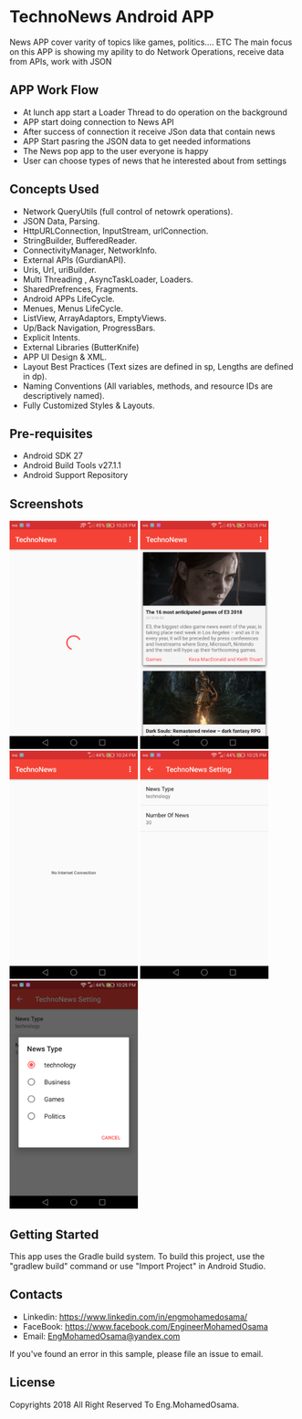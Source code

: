 # TechnoNews Android APP
News APP cover varity of topics like games, politics.... ETC 
The main focus on this APP is showing my apility to do Network
Operations, receive data from APIs, work with JSON

APP Work Flow
---------------
* At lunch app start a Loader Thread to do operation on the background
* APP start doing connection to News API
* After success of connection it receive JSon data that contain news
* APP Start pasring the JSON data to get needed informations
* The News pop app to the user everyone is happy
* User can choose types of news that he interested about from settings


Concepts Used
---------------
* Network QueryUtils (full control of netowrk operations).
* JSON Data, Parsing.
* HttpURLConnection, InputStream, urlConnection.
* StringBuilder, BufferedReader.
* ConnectivityManager, NetworkInfo.
* External APIs (GurdianAPI).
* Uris, Url, uriBuilder.
* Multi Threading , AsyncTaskLoader, Loaders.
* SharedPrefrences, Fragments.
* Android APPs LifeCycle.
* Menues, Menus LifeCycle.
* ListView, ArrayAdaptors, EmptyViews.
* Up/Back Navigation, ProgressBars.
* Explicit Intents.
* External Libraries (ButterKnife)
* APP UI Design & XML.
* Layout Best Practices (Text sizes are defined in sp, Lengths are defined in dp).
* Naming Conventions (All variables, methods, and resource IDs are descriptively named).
* Fully Customized Styles & Layouts.

Pre-requisites
--------------

- Android SDK 27
- Android Build Tools v27.1.1
- Android Support Repository

Screenshots
-------------
<img src="screenshots/progressBar.png" height="400" alt="progressBar Screenshot"/> <img src="screenshots/MainUI.png" height="400" alt="MainUI Screenshot"/> <img src="screenshots/noConnection.png" height="400" alt="noConnection Screenshot"/>  <img src="screenshots/Setting.png" height="400" alt="Setting Screenshot"/>  <img src="screenshots/newsTypes.png" height="400" alt="newsTypes Screenshot"/>

Getting Started
---------------

This app uses the Gradle build system. To build this project, use the
"gradlew build" command or use "Import Project" in Android Studio.

Contacts
-------

- Linkedin: https://www.linkedin.com/in/engmohamedosama/
- FaceBook: https://www.facebook.com/EngineerMohamedOsama
- Email: EngMohamedOsama@yandex.com

If you've found an error in this sample, please file an issue to email.

License
-------

Copyrights 2018 All Right Reserved To Eng.MohamedOsama.
